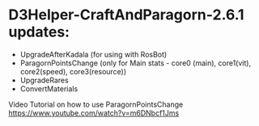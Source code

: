 # D3Helper-CraftAndParagorn-2.6.1 updates:

- UpgradeAfterKadala (for using with RosBot)
- ParagornPointsChange (only for Main stats - core0 (main), core1(vit), core2(speed), core3(resource))
- UpgradeRares
- ConvertMaterials

Video Tutorial on how to use ParagornPointsChange
https://www.youtube.com/watch?v=m6DNbcf1Jms
